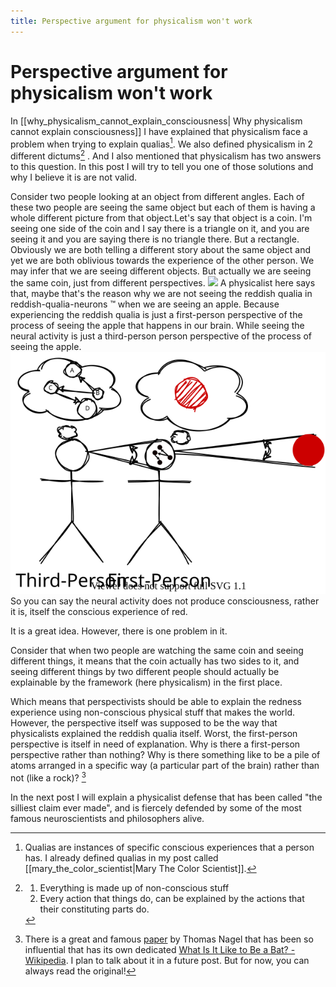 ```yaml
---
title: Perspective argument for physicalism won't work
---
```

# Perspective argument for physicalism won't work
In [[why_physicalism_cannot_explain_consciousness| Why physicalism cannot explain consciousness]] I have explained that physicalism face a problem when trying to explain qualias[^1]. We also defined physicalism in 2 different dictums[^2] .  And I also mentioned that physicalism has two answers to this question. In this post I will try to tell you one of those solutions and why I believe it is are not valid. 

Consider two people looking at an object from different angles. Each of these two people are seeing the same object but each of them is having a whole different picture from that object.Let's say that object is a coin. I'm seeing one side of the coin and I say there is a triangle on it, and you are seeing it and you are saying there is no triangle there. But a rectangle.  Obviously we are both telling a different story about the same object and yet we are both oblivious towards the experience of the other person. We may infer that we are seeing different objects. But actually we are seeing the same coin, just from different perspectives. 
![](/images/different-perspectives.svg#center)
A physicalist here says that, maybe that's the reason why we are not seeing the reddish qualia in reddish-qualia-neurons ™ when we are seeing an apple. Because experiencing the reddish qualia is just a first-person perspective of the process of seeing the apple that happens in our brain. While seeing the neural activity is just a third-person person perspective of the process of seeing the apple.
![](/assets/colors-from-inside.svg#center)
So you can say the neural activity does not produce consciousness, rather it is, itself the conscious experience of red.

It is a great idea. However, there is one problem in it.

Consider that when two people are watching the same coin and seeing different things, it means that the coin actually has two sides to it, and seeing different things by two different people should actually be explainable by the framework (here physicalism) in the first place.

Which means that perspectivists should be able to explain the redness experience using non-conscious physical stuff that makes the world. However, the perspective itself was supposed to be the way that physicalists explained the reddish qualia itself.  Worst, the first-person perspective is itself in need of explanation. Why is there a first-person perspective rather than nothing? Why is there something like to be a pile of atoms arranged in a specific way (a particular part of the brain) rather than not (like a rock)? [^3]

In the next post I will explain a physicalist defense that has been called "the silliest claim ever made", and is fiercely defended by some of the most famous neuroscientists and philosophers alive. 

[^1]: Qualias are instances of specific conscious experiences that a person has. I already defined qualias in my post called [[mary_the_color_scientist|Mary The Color Scientist]].
[^2]: 

	1. Everything is made up of non-conscious stuff
    1. Every action that things do, can be explained by the actions that their constituting parts do.

[^3]: There is a great and famous [paper](https://doi.org/10.2307/2183914) by Thomas Nagel that has been so influential that has its own dedicated [What Is It Like to Be a Bat? - Wikipedia](https://en.wikipedia.org/wiki/What_Is_It_Like_to_Be_a_Bat%3F). I plan to talk about it in a future post. But for now, you can always read the original!